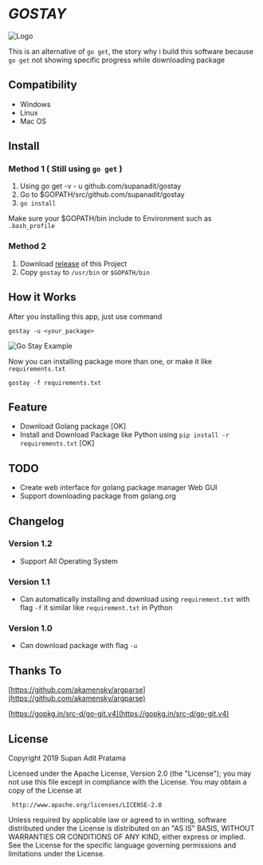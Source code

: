 # _GOSTAY_
![Logo](http://supanadit.com/wp-content/uploads/2019/09/gostay-1.png)

This is an alternative of `go get`, the story why i build this software because `go get` not showing specific progress while
downloading package

## Compatibility

- Windows
- Linux
- Mac OS

## Install
### Method 1 ( Still using `go get` )
1. Using go get -v - u github.com/supanadit/gostay
2. Go to $GOPATH/src/github.com/supanadit/gostay
3. `go install`

Make sure your $GOPATH/bin include to Environment such as `.bash_profile`

### Method 2
1. Download [release](https://github.com/supanadit/gostay/releases) of this Project
2. Copy `gostay` to `/usr/bin` or `$GOPATH/bin`

## How it Works

After you installing this app, just use command
```shell script
gostay -u <your_package>
```
![Go Stay Example](https://i.ibb.co/tHRqBNS/gostay.png)

Now you can installing package more than one, or make it like `requirements.txt`
```shell script
gostay -f requirements.txt
```

## Feature
- Download Golang package [OK]
- Install and Download Package like Python using `pip install -r requirements.txt` [OK]

## TODO
- Create web interface for golang package manager Web GUI
- Support downloading package from golang.org

## Changelog
### Version 1.2
- Support All Operating System
### Version 1.1
- Can automatically installing and download using `requirement.txt` with flag `-f` it similar like `requirement.txt` in Python 
### Version 1.0
- Can download package with flag `-u`

## Thanks To

[https://github.com/akamensky/argparse](https://github.com/akamensky/argparse)

[https://gopkg.in/src-d/go-git.v4](https://gopkg.in/src-d/go-git.v4)

## License

Copyright 2019 Supan Adit Pratama

Licensed under the Apache License, Version 2.0 (the "License");
you may not use this file except in compliance with the License.
You may obtain a copy of the License at

     http://www.apache.org/licenses/LICENSE-2.0

Unless required by applicable law or agreed to in writing, software
distributed under the License is distributed on an "AS IS" BASIS,
WITHOUT WARRANTIES OR CONDITIONS OF ANY KIND, either express or implied.
See the License for the specific language governing permissions and
limitations under the License.
